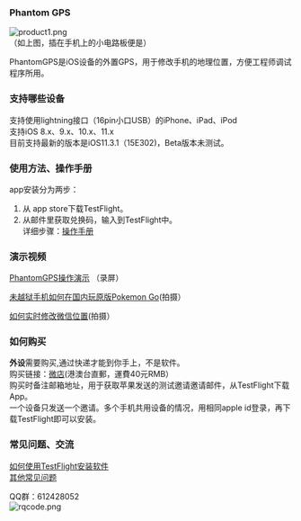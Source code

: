 ### Phantom GPS
![product1.png](http://upload-images.jianshu.io/upload_images/5872815-dc2dc69e4028d067.png?imageMogr2/auto-orient/strip%7CimageView2/2/w/1240)<br>
（如上图，插在手机上的小电路板便是）

PhantomGPS是iOS设备的外置GPS，用于修改手机的地理位置，方便工程师调试程序所用。
### 支持哪些设备
支持使用lightning接口（16pin小口USB）的iPhone、iPad、iPod<br>
支持iOS 8.x、9.x、10.x、11.x<br>
目前支持最新的版本是iOS11.3.1（15E302)，Beta版本未测试。

### 使用方法、操作手册
app安装分为两步：<br>
1. 从 app store下载TestFlight。<br>
2. 从邮件里获取兑换码，输入到TestFlight中。<br>
详细步骤：[操作手册](http://phantomgps.com/manual)  <br>

### 演示视频
[PhantomGPS操作演示](http://player.youku.com/embed/XMzI2NzQ1NzEyOA==) （录屏）

[未越狱手机如何在国内玩原版Pokemon Go](http://player.youku.com/embed/XMjcxMjE0MjYzNg==)(拍摄）

[如何实时修改微信位置](http://player.youku.com/embed/XMjcwODc2NzAzNg==)(拍摄）

### 如何购买
**外设**需要购买,通过快递才能到你手上，不是软件。<br>
购买链接：[微店](http://weidian.com/i/2271052897&ifr=itemdetail&wfr=c)(港澳台直郵，運費40元RMB）<br>
购买时备注邮箱地址，用于获取苹果发送的测试邀请邀请邮件，从TestFlight下载App。<br>
一个设备只发送一个邀请。多个手机共用设备的情况，用相同apple id登录，再下载TestFlight即可以安装。<br>

### 常见问题、交流
[如何使用TestFlight安装软件](https://jingyan.baidu.com/article/63f23628276e1d0209ab3d10.html)<br>
[其他常见问题](https://github.com/phantomgps/phantomgps.github.io/blob/master/faq.md)

QQ群：612428052<br>
![rqcode.png](http://upload-images.jianshu.io/upload_images/5872815-efba5722342dc399.png?imageMogr2/auto-orient/strip%7CimageView2/2/w/1240)
